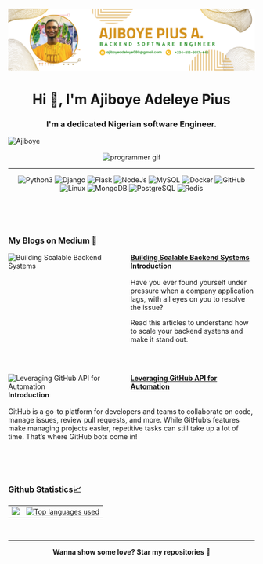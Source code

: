 <!-- <img alt="github" width="784" height="325" src="https://github.com/Adeleye080/Adeleye080/blob/master/Git.jpg" /> -->
![Banner](https://raw.githubusercontent.com/Adeleye080/Adeleye080/refs/heads/master/banner.png)
<h1 align="center">Hi 👋, I'm Ajiboye Adeleye Pius</h1>
<h3 align="center">I'm a dedicated Nigerian software Engineer.</h3>
<p align="left"> <img src="https://komarev.com/ghpvc/?username=Adeleye080&label=Profile%20views&color=0e75b6&style=flat" alt="Ajiboye" /> </p>

<p align="center"> <img align= "center" alt="programmer gif" width="500" src="https://cdn.dribbble.com/users/1162077/screenshots/3848914/media/320984a9ca58b3c73274c9259ecf6de8.gif"> </p>



___


<p align='center'>
<img alt="Python3" src="https://img.shields.io/badge/Python3-grey?style=for-the-badge&logo=python&logoColor=white">
<img alt="Django" src="https://img.shields.io/badge/Django-green?style=for-the-badge&logo=django&logoColor=white">
<img alt="Flask" src="https://img.shields.io/badge/Flask-violet?style=for-the-badge&logo=flask&logoColor=black">
<img alt="NodeJs" src="https://img.shields.io/badge/node.js-%23f2ca61.svg?style=for-the-badge&logo=node.js&logoColor=%FFFFFF"/>
<img alt="MySQL" src="https://img.shields.io/badge/mysql-%23168DF0?style=for-the-badge&logo=Mysql&logoColor=white">
<img alt="Docker" src="https://img.shields.io/badge/docker-violet?style=for-the-badge&logo=docker&logoColor=white">
<img alt="GitHub" src="https://img.shields.io/badge/github-grey?style=for-the-badge&logo=github&logoColor=white">
<img alt="Linux" src="https://img.shields.io/badge/linux-blue?style=for-the-badge&logo=linux&logoColor=blue&labelColor=white">
<img alt="MongoDB" src="https://img.shields.io/badge/Mongodb-green?style=for-the-badge&logo=mongodb&logoColor=white">
<img alt="PostgreSQL" src="https://img.shields.io/badge/postgresql-blue?style=for-the-badge&logo=postgresql&logoColor=blue&labelColor=white">
<img alt="Redis" src="https://img.shields.io/badge/redis-grey?style=for-the-badge&logo=redis&logoColor=white">
</p>

<br/><br/><br/>


### My Blogs on Medium 📙

<!-- MEDIUM_BLOG:START -->
<p align="left">
<a href="https://medium.com/@PiusAjiboye/building-scalable-backend-systems-f93caca515a8" title="Building Scalable Backend Systems"><img alt="Building Scalable Backend Systems" width="250px" height="180px" src="https://miro.medium.com/v2/resize:fit:640/format:webp/1*izty76PAjnTWuP6UxaYpWA.png"  width="250px" align="left" /></a>
<a href="https://medium.com/@PiusAjiboye/building-scalable-backend-systems-f93caca515a8" title="Building Scalable Backend Systems"><strong>Building Scalable Backend Systems</strong></a>
<br/> <b>Introduction</b><br /><br />
Have you ever found yourself under pressure when a company application lags, with all eyes on you to resolve the issue?

Read this articles to understand how to scale your backend systens and make it stand out. </p> <br/> <br/>
<p align="left">
<a href="https://medium.com/@PiusAjiboye/leveraging-github-api-for-automation-f93550c651ea" title="Leveraging GitHub API for Automation"><img src="https://miro.medium.com/v2/resize:fit:640/format:webp/1*9GY78UAYIOqtCcgU3yRqnA.jpeg" alt="Leveraging GitHub API for Automation" width="250px" align="left" /></a>
<a href="https://medium.com/@PiusAjiboye/leveraging-github-api-for-automation-f93550c651ea" title="Leveraging GitHub API for Automation"><strong>Leveraging GitHub API for Automation</strong></a>
<br/> <b>Introduction</b><br /><br />
  GitHub is a go-to platform for developers and teams to collaborate on code, manage issues, review pull requests, and more. While GitHub’s features make managing projects easier, repetitive tasks can still take up a lot of time. That’s where GitHub bots come in! </p> <br/> <br/>
<!-- MEDIUM_BLOG:END -->



<br />


### Github Statistics📈
<p>
  <!--- GITHUB_STATS: START -->
<table align="center">
  <tr>
    <!--
     <td>
       <a href="https://github.com/Adeleye080"><img alt="Github Statistics" src="https://github-readme-stats.vercel.app/api?username=Adeleye080&show_icons=true&count_private=true&theme=react&hide_border=true&bg_color=1d2a3a" /></a>
    </td>
    -->
    <td>
       <a href="http://www.github.com/Adeleye080"><img src="https://github-readme-streak-stats.herokuapp.com/?user=Adeleye080&stroke=ffffff&background=1d2a3a&ring=5BCDEC&fire=5BCDEC&currStreakNum=ffffff&currStreakLabel=5BCDEC&sideNums=ffffff&sideLabels=ffffff&dates=ffffff&hide_border=true" /></a>
    </td>
    <td>
      <a href="https://github.com/Adeleye080"><img alt="Top languages used" src="https://github-readme-stats.vercel.app/api/top-langs/?username=Adeleye080&langs_count=6&count_private=true&layout=compact&theme=react&hide_border=true&bg_color=1d2a3a"/></a>
    </td>
  </tr>
</table>
<br>
<!-- GITHUB_STATS:END -->
</P>


___


<p align="center"><b>Wanna show some love? Star my repositories 💙</b> </p>
